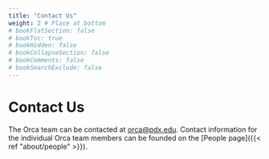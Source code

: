 ```yaml
---
title: "Contact Us"
weight: 2 # Place at bottom
# bookFlatSection: false
# bookToc: true
# bookHidden: false
# bookCollapseSection: false
# bookComments: false
# bookSearchExclude: false
---
```


# Contact Us

The Orca team can be contacted at orca@pdx.edu.
Contact information for the individual Orca team members can be founded on the [People page]({{< ref "about/people" >}}).
